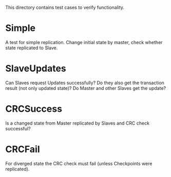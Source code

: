This directory contains test cases to verify functionality.

# Simple

A test for simple replication. Change initial state by master, check whether
state replicated to Slave.

# SlaveUpdates

Can Slaves request Updates successfully?
Do they also get the transaction result (not only updated state)?
Do Master and other Slaves get the update?

# CRCSuccess

Is a changed state from Master replicated by Slaves and CRC check successful?

# CRCFail

For diverged state the CRC check must fail (unless Checkpoints were replicated).


